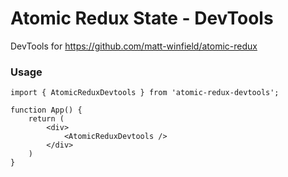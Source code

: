 # Atomic Redux State - DevTools

DevTools for https://github.com/matt-winfield/atomic-redux

### Usage

```tsx
import { AtomicReduxDevtools } from 'atomic-redux-devtools';

function App() {
    return (
        <div>
            <AtomicReduxDevtools />
        </div>
    )
}
```
